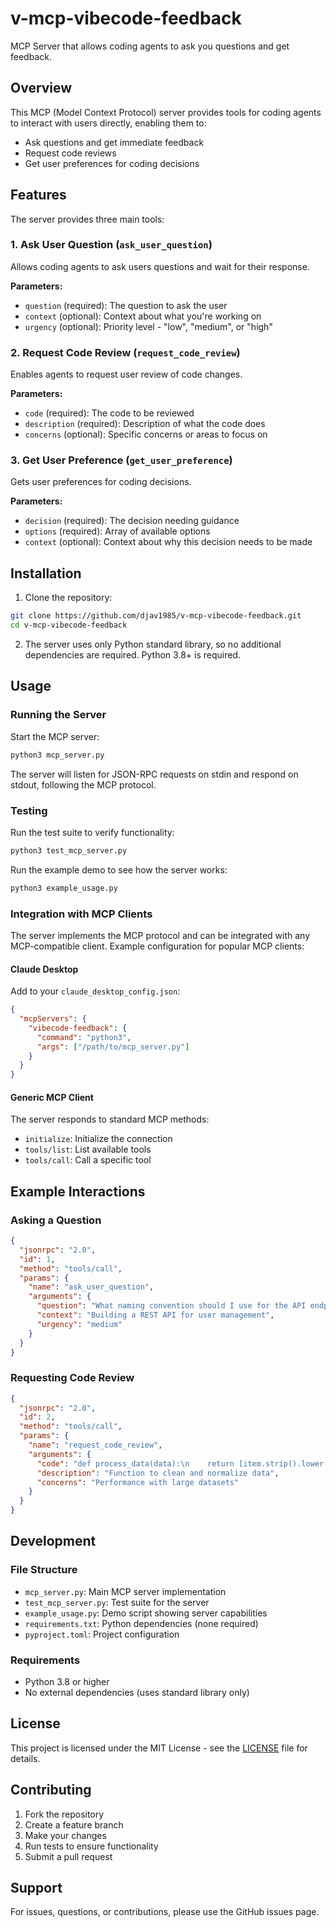 # v-mcp-vibecode-feedback

MCP Server that allows coding agents to ask you questions and get feedback.

## Overview

This MCP (Model Context Protocol) server provides tools for coding agents to interact with users directly, enabling them to:
- Ask questions and get immediate feedback
- Request code reviews
- Get user preferences for coding decisions

## Features

The server provides three main tools:

### 1. Ask User Question (`ask_user_question`)
Allows coding agents to ask users questions and wait for their response.

**Parameters:**
- `question` (required): The question to ask the user
- `context` (optional): Context about what you're working on
- `urgency` (optional): Priority level - "low", "medium", or "high"

### 2. Request Code Review (`request_code_review`)
Enables agents to request user review of code changes.

**Parameters:**
- `code` (required): The code to be reviewed
- `description` (required): Description of what the code does
- `concerns` (optional): Specific concerns or areas to focus on

### 3. Get User Preference (`get_user_preference`)
Gets user preferences for coding decisions.

**Parameters:**
- `decision` (required): The decision needing guidance
- `options` (required): Array of available options
- `context` (optional): Context about why this decision needs to be made

## Installation

1. Clone the repository:
```bash
git clone https://github.com/djav1985/v-mcp-vibecode-feedback.git
cd v-mcp-vibecode-feedback
```

2. The server uses only Python standard library, so no additional dependencies are required. Python 3.8+ is required.

## Usage

### Running the Server

Start the MCP server:
```bash
python3 mcp_server.py
```

The server will listen for JSON-RPC requests on stdin and respond on stdout, following the MCP protocol.

### Testing

Run the test suite to verify functionality:
```bash
python3 test_mcp_server.py
```

Run the example demo to see how the server works:
```bash
python3 example_usage.py
```

### Integration with MCP Clients

The server implements the MCP protocol and can be integrated with any MCP-compatible client. Example configuration for popular MCP clients:

#### Claude Desktop
Add to your `claude_desktop_config.json`:
```json
{
  "mcpServers": {
    "vibecode-feedback": {
      "command": "python3",
      "args": ["/path/to/mcp_server.py"]
    }
  }
}
```

#### Generic MCP Client
The server responds to standard MCP methods:
- `initialize`: Initialize the connection
- `tools/list`: List available tools
- `tools/call`: Call a specific tool

## Example Interactions

### Asking a Question
```json
{
  "jsonrpc": "2.0",
  "id": 1,
  "method": "tools/call",
  "params": {
    "name": "ask_user_question",
    "arguments": {
      "question": "What naming convention should I use for the API endpoints?",
      "context": "Building a REST API for user management",
      "urgency": "medium"
    }
  }
}
```

### Requesting Code Review
```json
{
  "jsonrpc": "2.0",
  "id": 2,
  "method": "tools/call",
  "params": {
    "name": "request_code_review",
    "arguments": {
      "code": "def process_data(data):\n    return [item.strip().lower() for item in data]",
      "description": "Function to clean and normalize data",
      "concerns": "Performance with large datasets"
    }
  }
}
```

## Development

### File Structure
- `mcp_server.py`: Main MCP server implementation
- `test_mcp_server.py`: Test suite for the server
- `example_usage.py`: Demo script showing server capabilities
- `requirements.txt`: Python dependencies (none required)
- `pyproject.toml`: Project configuration

### Requirements
- Python 3.8 or higher
- No external dependencies (uses standard library only)

## License

This project is licensed under the MIT License - see the [LICENSE](LICENSE) file for details.

## Contributing

1. Fork the repository
2. Create a feature branch
3. Make your changes
4. Run tests to ensure functionality
5. Submit a pull request

## Support

For issues, questions, or contributions, please use the GitHub issues page.

